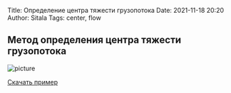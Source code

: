 Title: Определение центра тяжести грузопотока
Date: 2021-11-18 20:20
Author: Sitala
Tags: center, flow 

## Метод определения центра тяжести грузопотока 

![picture]({static}../images/center.png)

[Скачать пример]({static}../documents/example_calc_center.xlsx)

